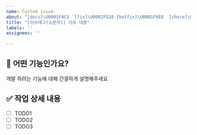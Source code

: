 ```yaml
---
name: Custom issue
about: "[docs]\U0001F4C1  [fix]\U0001F528 [hotfix]\U0001F6E0️  [chore]\U0001F52E  이슈제목"
title: "[이슈태그(소문자)] 이슈 내용"
labels: ''
assignees: ''

---
```


## 📝 어떤 기능인가요?
개발 하려는 기능에 대해 간결하게 설명해주세요

## ✅ 작업 상세 내용
- [ ] TODO1
- [ ] TODO2
- [ ] TODO3
